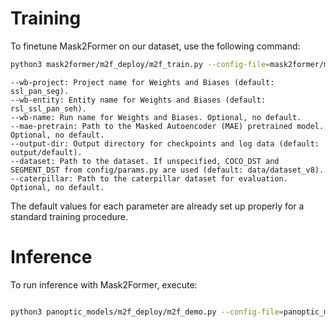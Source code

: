 # Training 
To finetune Mask2Former on our dataset, use the following command:

```bash
python3 mask2former/m2f_deploy/m2f_train.py --config-file=mask2former/models/mask2former_proj_heads/swin_t/maskformer2_swin_tiny_bs16_50ep.yaml --wb-project=ssl_pan_seg --wb-entity=rsl_ssl_pan_seh --wb-name=<optional_run_name> --mae-pretrain=<path_to_pretrained_model> --output-dir=output/default --dataset=data/dataset_v8 --caterpillar=<path_to_caterpillar_dataset>
```
    --wb-project: Project name for Weights and Biases (default: ssl_pan_seg).
    --wb-entity: Entity name for Weights and Biases (default: rsl_ssl_pan_seh).
    --wb-name: Run name for Weights and Biases. Optional, no default.
    --mae-pretrain: Path to the Masked Autoencoder (MAE) pretrained model. Optional, no default.
    --output-dir: Output directory for checkpoints and log data (default: output/default).
    --dataset: Path to the dataset. If unspecified, COCO_DST and SEGMENT_DST from config/params.py are used (default: data/dataset_v8).
    --caterpillar: Path to the caterpillar dataset for evaluation. Optional, no default.

The default values for each parameter are already set up properly for a standard training procedure.

# Inference

To run inference with Mask2Former, execute:
```bash

python3 panoptic_models/m2f_deploy/m2f_demo.py --config-file=panoptic_models/models/mask2former_proj_heads/swin_t/maskformer2_swin_tiny_bs16_50ep.yaml --input_folder=<path_to_folder_with_images> --output=<output_folder_path>
```